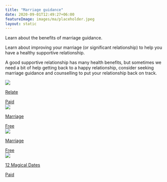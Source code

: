 ```yaml
---
title: "Marriage guidance"
date: 2020-09-01T12:49:27+06:00
featureImage: images/ma/placeholder.jpeg
layout: static
---
```


Learn about the benefits of marriage guidance.

Learn about improving your marriage (or significant relationship) to help you have a healthy supportive relationship.

A good supportive relationship has many health benefits, but sometimes we need a bit of help getting back to a happy relationship, consider seeking marriage guidance and counselling to put your relationship back on track.

<a class="ma-link" href="https://www.relate.org.uk/"><div class="ma-card"><div class="ma-icon"><img src ="/images/icon-pound.png"/></div><div class="ma-name"><p>Relate</p></div><div class="ma-paid-text"><span>Paid</span></div></div></a><a class="ma-link" href="https://www.marriage.com/advice/counseling/4-benefits-of-marriage-counseling/"><div class="ma-card"><div class="ma-icon"><img src ="/images/icon-check.png"/></div><div class="ma-name"><p>Marriage</p></div><div class="ma-paid-text"><span>Free</span></div></div></a><a class="ma-link" href="https://www.marriage.com/advice/relationship/best-marriage-advice/"><div class="ma-card"><div class="ma-icon"><img src ="/images/icon-check.png"/></div><div class="ma-name"><p>Marriage</p></div><div class="ma-paid-text"><span>Free</span></div></div></a><a class="ma-link" href="https://www.12magicaldates.com/reignite-marriage-relationship?r_done=1"><div class="ma-card"><div class="ma-icon"><img src ="/images/icon-pound.png"/></div><div class="ma-name"><p>12 Magical Dates</p></div><div class="ma-paid-text"><span>Paid</span></div></div></a>  

<br/><br/>






